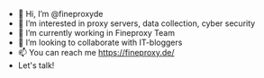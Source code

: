 - 👋 Hi, I’m @fineproxyde
- 👀 I’m interested in proxy servers, data collection, cyber security
- 🌱 I’m currently working in Fineproxy Team
- 💞️ I’m looking to collaborate with IT-bloggers
- 📫 You can reach me https://fineproxy.de/
- Let's talk!
<!---
fineproxyde/fineproxyde is a ✨ special ✨ repository because its `README.md` (this file) appears on your GitHub profile.
You can click the Preview link to take a look at your changes.
--->
